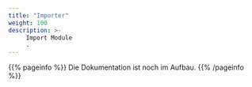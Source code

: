```yaml
---
title: "Importer"
weight: 100
description: >-
     Import Module
     .
---
```


{{% pageinfo %}}
Die Dokumentation ist noch im Aufbau.
{{% /pageinfo %}}
